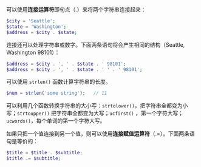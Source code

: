 可以使用**连接运算符**即句点（.）来将两个字符串连接起来：

```php
$city = 'Seattle';
$state = 'Washington';
$address = $city . $state;
```

连接还可以处理字符串或数字。下面两条语句将会产生相同的结构（Seattle, Washington 98101）：

```php
$address = $city . ', ' . $state . ' 98101';
$address = $city . ', ' . $state . ' ' . ' 98101';
```

可以使用 `strlen()` 函数计算字符串的长度。

```php
$num = strlen('some string');	// 11
```

可以利用几个函数转换字符串的大小写：`strtolower()`，把字符串全都变为小写；`strtoupper()` 把字符串全都变为大写；`ucfirst()` ，第一个字符大写；`ucwords()`，每个单词的第一个字符大写。

如果只把一个值连接到另一个值，则可以使用**连接赋值运算符**（.=）。下面两条语句是等价的：

```php
$title = $title . $subtitle;
$title .= $subtitle;
```
